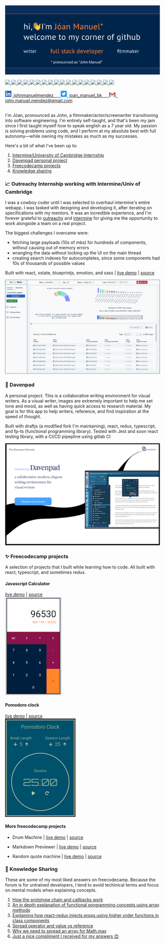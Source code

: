 ![intro image](https://github.com/JM-Mendez/jm-mendez/blob/primary/hero.png?raw=true)

<span>
  <a href="https://reactjs.org/">
    <img src="https://img.shields.io/static/v1?label=proficient&message=react&color=blue" />
  </a>
  <a href="https://www.typescriptlang.org">
    <img src="https://img.shields.io/static/v1?label=proficient&message=typescript&color=3177c6" />
  <a>
  <a href="https://redux.js.org">
    <img src="https://img.shields.io/static/v1?label=proficient&message=redux&color=7549bb" />
  <a>
  <a href="https://developer.mozilla.org/en-US/docs/Web/Guide/HTML/HTML5">
    <img src="https://img.shields.io/static/v1?label=proficient&message=html5&color=orange" />
  <a>
  <a href="https://developer.mozilla.org/en-US/docs/Web/CSS">
    <img src="https://img.shields.io/static/v1?label=proficient&message=css&color=264ce3" />
  <a>
  <a href="https://sass-lang.com">
    <img src="https://img.shields.io/static/v1?label=proficient&message=sass&color=cc669b" />
  <a>
  <a href="https://nodejs.org">
    <img src="https://img.shields.io/static/v1?label=proficient&message=nodejs&color=3e873f" />
  <a>
  <a href="https://xstate.js.org">
    <img src="https://img.shields.io/static/v1?label=proficient&message=xstate&color=2a2b3f" />
  <a>
  <a href="https://jestjs.io">
    <img src="https://img.shields.io/static/v1?label=proficient&message=jest&color=9a415b" />
  <a>
  <a href="https://webpack.js.org">
    <img src="https://img.shields.io/static/v1?label=proficient&message=webpack&color=6e96d7" />
  <a>
  <a href="https://git-scm.com">
    <img src="https://img.shields.io/static/v1?label=proficient&message=git&color=f15033" />
  <a>
  <a href="https://www.electronjs.org">
    <img src="https://img.shields.io/static/v1?label=familiar&labelColor=lightgrey&message=electron&color=51727c" />
  <a>
  <a href="http://gatsbyjs.org">
    <img src="https://img.shields.io/static/v1?label=familiar&labelColor=lightgrey&message=gatsby&color=633295" />
  <a>
  <a href="https://graphql.org">
    <img src="https://img.shields.io/static/v1?label=familiar&labelColor=lightgrey&message=graphql&color=e535ab" />
  <a>
  <a href="https://storybook.js.org/">
    <img src="https://img.shields.io/static/v1?label=familiar&labelColor=lightgrey&message=storybook&color=f54785" />
  <a>
  <a href="https://www.netlify.com/">
    <img src="https://img.shields.io/static/v1?label=familiar&labelColor=lightgrey&message=netlify&color=39adbb" />
  <a>
  <a href="https://www.markdownguide.org/">
    <img src="https://img.shields.io/static/v1?label=familiar&labelColor=lightgrey&message=markdown&color=34a5df" />
  <a>
</span>

<a href="https://www.codewars.com/users/JM-Mendez/stats">
  <img src="https://www.codewars.com/users/JM-Mendez/badges/large" height="32px" />
</a>

<br />
<br />

<a href="https://www.linkedin.com/in/johnmanuelmendez/">
  <img src="https://github.com/JM-Mendez/jm-mendez/blob/primary/linkedin.png?raw=true" alt="John Mendez | linkedin" width="24px">
  <span>johnmanuelmendez &nbsp;&nbsp;&nbsp;&nbsp;</span>
</a>
<a href="https://twitter.com/joan_manuel_bk">
  <img src="https://github.com/JM-Mendez/jm-mendez/blob/primary/twitter.png?raw=true" alt="John Mendez | Twitter" width="20px">
  <span>&nbsp;joan_manuel_bk &nbsp;&nbsp;&nbsp;&nbsp;</span>
</a>
<a href="mailto:john.manuel.mendez@gmail.com">
  <img src="https://github.com/JM-Mendez/jm-mendez/blob/primary/gmail.png?raw=true" alt="Send email" width="20px">
  <span>&nbsp; john.manuel.mendez@gmail.com</span>
</a>

<br />
<br />

I'm Jóan, pronounced as John, a filmmaker/actor/screenwriter transitioning into software engineering. I'm entirely self-taught, and that's been my jam since I first taught myself how to speak english as a 7 year old. My passion is solving problems using code, and I perform at my absolute best with full autonomy—while owning my mistakes as much as my successes.

Here's a bit of what I've been up to:

1. [Intermine/University of Cambridge Internship](#-outreachy-internship-working-with-intermineuniv-of-cambridge)
2. [Davenpad personal project](#-davenpad)
3. [Freecodecamp projects](#-freecodecamp-projects)
4. [Knowledge sharing](#-knowledge-sharing)

### 📈 Outreachy Internship working with Intermine/Univ of Cambridge

I was a cowboy coder until I was selected to overhaul intermine's entire webapp. I was tasked with designing and developing it, after iterating on specifications with my mentors. It was an incredible experience, and I'm forever grateful to [outreachy](https://www.outreachy.org/) and [intermine](http://intermine.org/) for giving me the opportunity to work alongside a team on a real project.

The biggest challenges I overcame were:
- fetching large payloads (10s of mbs) for hundreds of components, without causing out of memory errors
- wrangling the data without locking up the UI on the main thread
- creating search indexes for autocompletes, since some components had 10s of thousands of possible values

Built with react, xstate, blueprintjs, emotion, and sass | [live demo](https://intermine-data-browser.netlify.app/) | [source](https://github.com/JM-Mendez/InterMine-Data-Browser-Tool)

<a href="https://intermine-data-browser.netlify.app/">
  <img alt="intermine data browser project" src="https://github.com/JM-Mendez/jm-mendez/blob/primary/data-browser.gif?raw=true" />
</a>

### 📝 Davenpad

A personal project. This is a collaborative writing environment for visual writers. As a visual writer, images are extremely important to help me set tone and mood, as well as having quick access to research material. My goal is for this app to help writers, reference, and find inspiration at the speed of thought.

Built with draftjs (a modified fork I'm maintaining), react, redux, typescript, and fp-ts (functional programming library). Tested with Jest and soon react testing library, with a CI/CD pipepline using gitlab CI

![davenpad website photo](https://github.com/JM-Mendez/jm-mendez/blob/primary/davenpad.png?raw=true)

### ✨ Freecodecamp projects

A selection of projects that I built while learning how to code. All built with react, typescript, and sometimes redux.

#### Javascript Calculator

<div>
  <a href="https://fcc-jm-projects.gitlab.io/javascript-calculator/">live demo</a>
  <span> | </span>
  <a href="https://gitlab.com/fcc-jm-projects/javascript-calculator">source</a>
</div>
<a href="https://fcc-jm-projects.gitlab.io/javascript-calculator/">
  <img alt="javascript calculator project" src="https://github.com/JM-Mendez/jm-mendez/blob/primary/freecodecamp/calculator.png?raw=true">
</a>


#### Pomodoro clock

<div>
  <a href="https://fcc-jm-projects.gitlab.io/pomodoro-clock/">live demo</a>
  <span> | </span>
  <a href="https://gitlab.com/fcc-jm-projects/pomodoro-clock">source</a>
</div>
<a href="https://fcc-jm-projects.gitlab.io/pomodoro-clock/">
  <img alt="pomodoro clock project" src="https://github.com/JM-Mendez/jm-mendez/blob/primary/freecodecamp/pomodoro.png?raw=true">
</a>


#### More freecodecamp projects

- Drum Machine | [live demo](https://fcc-jm-projects.gitlab.io/drum-machine/) | [source](https://gitlab.com/fcc-jm-projects/drum-machine)

- Markdown Previewer | [live demo](https://fcc-jm-projects.gitlab.io/markdown-previewer/) | [source](https://gitlab.com/fcc-jm-projects/markdown-previewer)

- Random quote machine | [live demo](https://fcc-jm-projects.gitlab.io/random-quote-machine/) | [source](https://gitlab.com/fcc-jm-projects/random-quote-machine)

### 👥 Knowledge Sharing
These are some of my most liked answers on freecodecamp. Because the forum is for untrained developers, I tend to avoid techinical terms and focus on mental models when explaining concepts.

1. [How the prototype chain and callbacks work](https://forum.freecodecamp.org/t/implement-map-on-a-prototype-so-confused/202862/17?u=jm-mendez)
2. [An in depth explanation of functional programming concepts using array methods](https://forum.freecodecamp.org/t/about-the-refactor-global-variables-out-of-functions/197697/4?u=jm-mendez)
2. [Explaining how react-redux injects props using higher order functions in class components](https://forum.freecodecamp.org/t/extract-local-state-into-redux/182622/10?u=jm-mendez)
3. [Spread operator and value vs reference](https://forum.freecodecamp.org/t/use-the-spread-operator-to-evaluate-arrays-in-place-question/196892/9?u=jm-mendez)
4. [Why we need to spread an array for Math.max](https://forum.freecodecamp.org/t/use-the-spread-operator-to-evaluate-arrays-in-place-question/196892/11?u=jm-mendez)
5. [Just a nice compliment I received for my answers 😊](https://forum.freecodecamp.org/t/use-the-spread-operator-to-evaluate-arrays-in-place-question/196892/14?u=jm-mendez)
